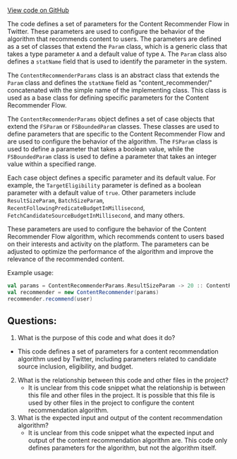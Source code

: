 [View code on GitHub](https://github.com/misbahsy/the-algorithm/follow-recommendations-service/server/src/main/scala/com/twitter/follow_recommendations/flows/content_recommender_flow/ContentRecommenderParams.scala)

The code defines a set of parameters for the Content Recommender Flow in Twitter. These parameters are used to configure the behavior of the algorithm that recommends content to users. The parameters are defined as a set of classes that extend the `Param` class, which is a generic class that takes a type parameter `A` and a default value of type `A`. The `Param` class also defines a `statName` field that is used to identify the parameter in the system.

The `ContentRecommenderParams` class is an abstract class that extends the `Param` class and defines the `statName` field as "content_recommender/" concatenated with the simple name of the implementing class. This class is used as a base class for defining specific parameters for the Content Recommender Flow.

The `ContentRecommenderParams` object defines a set of case objects that extend the `FSParam` or `FSBoundedParam` classes. These classes are used to define parameters that are specific to the Content Recommender Flow and are used to configure the behavior of the algorithm. The `FSParam` class is used to define a parameter that takes a boolean value, while the `FSBoundedParam` class is used to define a parameter that takes an integer value within a specified range.

Each case object defines a specific parameter and its default value. For example, the `TargetEligibility` parameter is defined as a boolean parameter with a default value of `true`. Other parameters include `ResultSizeParam`, `BatchSizeParam`, `RecentFollowingPredicateBudgetInMillisecond`, `FetchCandidateSourceBudgetInMillisecond`, and many others.

These parameters are used to configure the behavior of the Content Recommender Flow algorithm, which recommends content to users based on their interests and activity on the platform. The parameters can be adjusted to optimize the performance of the algorithm and improve the relevance of the recommended content.

Example usage:

```scala
val params = ContentRecommenderParams.ResultSizeParam -> 20 :: ContentRecommenderParams.BatchSizeParam -> 10 :: Nil
val recommender = new ContentRecommender(params)
recommender.recommend(user)
```
## Questions: 
 1. What is the purpose of this code and what does it do?
   - This code defines a set of parameters for a content recommendation algorithm used by Twitter, including parameters related to candidate source inclusion, eligibility, and budget.
2. What is the relationship between this code and other files in the project?
   - It is unclear from this code snippet what the relationship is between this file and other files in the project. It is possible that this file is used by other files in the project to configure the content recommendation algorithm.
3. What is the expected input and output of the content recommendation algorithm?
   - It is unclear from this code snippet what the expected input and output of the content recommendation algorithm are. This code only defines parameters for the algorithm, but not the algorithm itself.